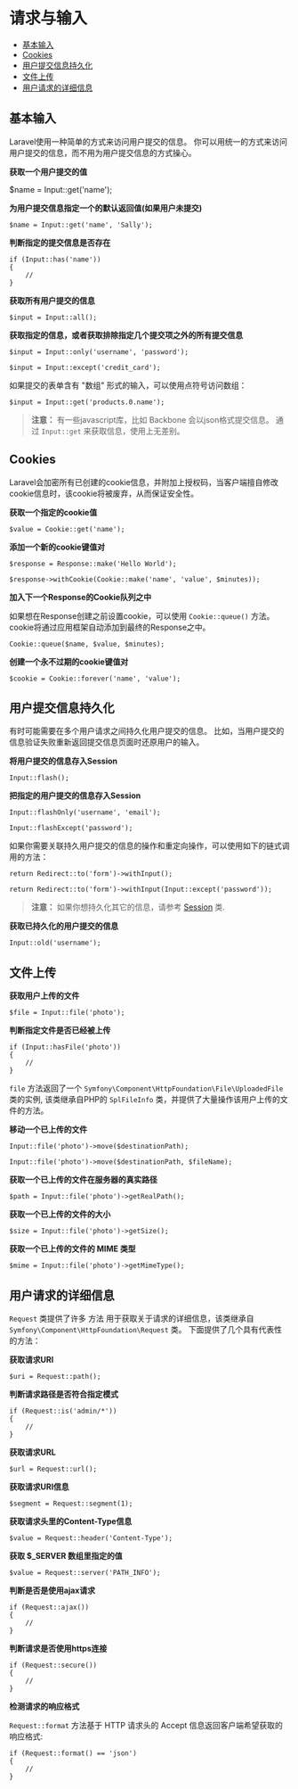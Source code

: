 # 请求与输入

- [基本输入](#basic-input)
- [Cookies](#cookies)
- [用户提交信息持久化](#old-input)
- [文件上传](#files)
- [用户请求的详细信息](#request-information)

<a name="basic-input"></a>
## 基本输入

Laravel使用一种简单的方式来访问用户提交的信息。 你可以用统一的方式来访问用户提交的信息，而不用为用户提交信息的方式操心。

**获取一个用户提交的值**

  $name = Input::get('name');

**为用户提交信息指定一个的默认返回值(如果用户未提交)**

	$name = Input::get('name', 'Sally');

**判断指定的提交信息是否存在**

	if (Input::has('name'))
	{
		//
	}

**获取所有用户提交的信息**

	$input = Input::all();

**获取指定的信息，或者获取排除指定几个提交项之外的所有提交信息**

	$input = Input::only('username', 'password');

	$input = Input::except('credit_card');

如果提交的表单含有 "数组" 形式的输入，可以使用点符号访问数组：

	$input = Input::get('products.0.name');

> **注意：** 有一些javascript库，比如 Backbone 会以json格式提交信息。 通过 `Input::get` 来获取信息，使用上无差别。

<a name="cookies"></a>
## Cookies

Laravel会加密所有已创建的cookie信息，并附加上授权码，当客户端擅自修改cookie信息时，该cookie将被废弃，从而保证安全性。

**获取一个指定的cookie值**

	$value = Cookie::get('name');

**添加一个新的cookie键值对**

	$response = Response::make('Hello World');

	$response->withCookie(Cookie::make('name', 'value', $minutes));

**加入下一个Response的Cookie队列之中**

如果想在Response创建之前设置cookie，可以使用 `Cookie::queue()` 方法。cookie将通过应用框架自动添加到最终的Response之中。

	Cookie::queue($name, $value, $minutes);

**创建一个永不过期的cookie键值对**

	$cookie = Cookie::forever('name', 'value');

<a name="old-input"></a>
## 用户提交信息持久化

有时可能需要在多个用户请求之间持久化用户提交的信息。 比如，当用户提交的信息验证失败重新返回提交信息页面时还原用户的输入。

**将用户提交的信息存入Session**

	Input::flash();

**把指定的用户提交的信息存入Session**

	Input::flashOnly('username', 'email');

	Input::flashExcept('password');

如果你需要关联持久用户提交的信息的操作和重定向操作，可以使用如下的链式调用的方法：

	return Redirect::to('form')->withInput();

	return Redirect::to('form')->withInput(Input::except('password'));

> **注意：** 如果你想持久化其它的信息，请参考 [Session](/docs/session) 类.

**获取已持久化的用户提交的信息**

	Input::old('username');

<a name="files"></a>
## 文件上传

**获取用户上传的文件**

	$file = Input::file('photo');

**判断指定文件是否已经被上传**

	if (Input::hasFile('photo'))
	{
		//
	}

`file` 方法返回了一个 `Symfony\Component\HttpFoundation\File\UploadedFile` 类的实例, 该类继承自PHP的 `SplFileInfo` 类，并提供了大量操作该用户上传的文件的方法。

**移动一个已上传的文件**

	Input::file('photo')->move($destinationPath);

	Input::file('photo')->move($destinationPath, $fileName);

**获取一个已上传的文件在服务器的真实路径**

	$path = Input::file('photo')->getRealPath();

**获取一个已上传的文件的大小**

	$size = Input::file('photo')->getSize();

**获取一个已上传的文件的 MIME 类型**

	$mime = Input::file('photo')->getMimeType();

<a name="request-information"></a>
## 用户请求的详细信息

`Request` 类提供了许多 方法 用于获取关于请求的详细信息，该类继承自 `Symfony\Component\HttpFoundation\Request` 类。 下面提供了几个具有代表性的方法：

**获取请求URI**

	$uri = Request::path();

**判断请求路径是否符合指定模式**

	if (Request::is('admin/*'))
	{
		//
	}

**获取请求URL**

	$url = Request::url();

**获取请求URI信息**

	$segment = Request::segment(1);

**获取请求头里的Content-Type信息**

	$value = Request::header('Content-Type');

**获取 $_SERVER 数组里指定的值**

	$value = Request::server('PATH_INFO');

**判断是否是使用ajax请求**

	if (Request::ajax())
	{
		//
	}

**判断请求是否使用https连接**

	if (Request::secure())
	{
		//
	}

**检测请求的响应格式**

`Request::format` 方法基于 HTTP 请求头的 Accept 信息返回客户端希望获取的响应格式:

	if (Request::format() == 'json')
	{
		//
	}
